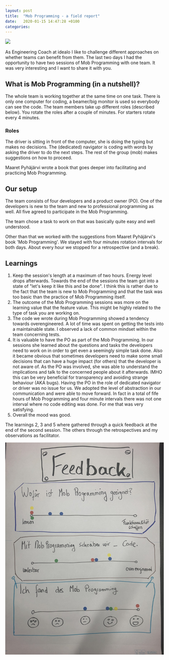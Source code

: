 ```yaml
---
layout: post
title:  "Mob Programming - a field report"
date:   2020-01-15 14:47:28 +0100
categories: 
---
```


![](https://media-exp1.licdn.com/dms/image/C4D12AQFXBKCnytYwUw/article-cover_image-shrink_720_1280/0?e=1588204800&v=beta&t=zOaeBRnzulfcHTzrTp_z1CvJZKlk-2eEn6fpYqfZnHU)

As Engineering Coach at idealo I like to challenge different approaches on whether teams can benefit from them. The last two days I had the opportunity to have two sessions of Mob Programming with one team. It was very interesting and I want to share it with you.

## What is Mob Programming (in a nutshell)?

The whole team is working together at the same time on one task. There is only one computer for coding, a beamer/big monitor is used so everybody can see the code. The team members take up different roles (described below). You rotate the roles after a couple of minutes. For starters rotate every 4 minutes.

### Roles

The driver is sitting in front of the computer, she is doing the typing but makes no decisions. The (dedicated) navigator is coding with words by asking the driver to do the next steps. The rest of the group (mob) makes suggestions on how to proceed. 

Maaret Pyhäjärvi wrote a book that goes deeper into facilitating and practicing Mob Programming.

## Our setup

The team consists of four developers and a product owner (PO). One of the developers is new to the team and new to professional programming as well. All five agreed to participate in the Mob Programming.

The team chose a task to work on that was basically quite easy and well understood. 

Other than that we worked with the suggestions from Maaret Pyhäjärvi's book 'Mob Programming'. We stayed with four minutes rotation intervals for both days. About every hour we stopped for a retrospective (and a break).

## Learnings

1. Keep the session's length at a maximum of two hours. Energy level drops afterwards. Towards the end of the sessions the team got into a state of "let's keep it like this and be done". I think this is rather due to the fact that the team is new to Mob Programming and that the task was too basic than the practice of Mob Programming itself.
2. The outcome of the Mob Programming sessions was more on the learning value that the feature value. This might be highly related to the type of task you are working on.
3. The code we wrote during Mob Programming showed a tendency towards overengineered. A lot of time was spent on getting the tests into a maintainable state. I observed a lack of common mindset within the team concerning tests.
4. It is valuable to have the PO as part of the Mob Programming. In our sessions she learned about the questions and tasks the developers need to work on in order to get even a seemingly simple task done. Also it became obvious that sometimes developers need to make some small decisions that can have a huge impact (for others) that the developer is not aware of. As the PO was involved, she was able to understand the implications and talk to the concerned people about it afterwards. IMHO this can be very beneficial for transparency and avoiding strange behaviour (AKA bugs). Having the PO in the role of dedicated navigator or driver was no issue for us. We adopted the level of abstraction in our communication and were able to move forward. In fact in a total of fife hours of Mob Programming and four minute intervals there was not one interval where no code editing was done. For me that was very satisfying.
5. Overall the mood was good.

The learnings 2, 3 and 5 where gathered through a quick feedback at the end of the second session. The others through the retrospectives and my observations as facilitator.

![Feedback from mob programming sessions](../img/mob_programming_feedback.png)